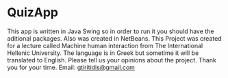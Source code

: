 # QuizApp #

This app is written in Java Swing so in order to run it you should have the aditional packages. Also was created in NetBeans. 
This Project was created for a lecture called Machine human interaction from The International Hellenic University.
The language is in Greek but sometime it will be translated to English.
Please tell us your opinions about the project.
Thank you for your time. 
 Email: gtiritidis@gmail.com
